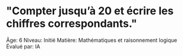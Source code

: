# "Compter jusqu’à 20 et écrire les chiffres correspondants."

Âge: 6
Niveau: Initié
Matière: Mathématiques et raisonnement logique
Évalué par: IA